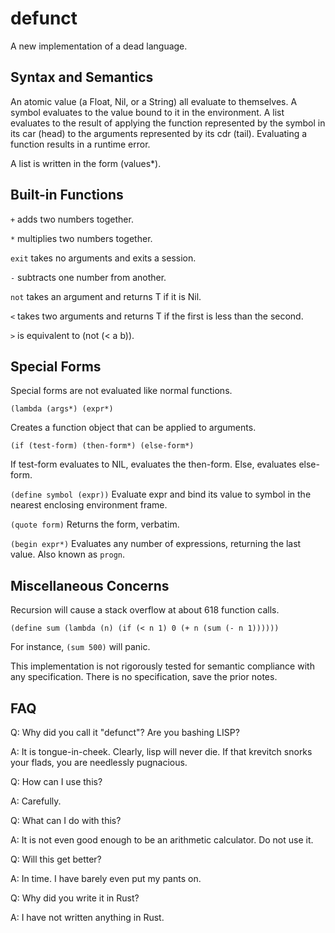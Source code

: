 # defunct
A new implementation of a dead language.

## Syntax and Semantics
An atomic value (a Float, Nil, or a String) all evaluate to themselves.
A symbol evaluates to the value bound to it in the environment.
A list evaluates to the result of applying the function represented by the symbol
in its car (head) to the arguments represented by its cdr (tail).
Evaluating a function results in a runtime error.

A list is written in the form (values*).

## Built-in Functions
`+` adds two numbers together.

`*` multiplies two numbers together.

`exit` takes no arguments and exits a session.

`-` subtracts one number from another.

`not` takes an argument and returns T if it is Nil.

`<` takes two arguments and returns T if the first is less than the second.

`>` is equivalent to (not (< a b)).

## Special Forms
Special forms are not evaluated like normal functions.

`(lambda (args*) (expr*)`

Creates a function object that can be applied to arguments.

`(if (test-form) (then-form*) (else-form*)`

If test-form evaluates to NIL, evaluates the then-form. Else, evaluates else-form.

`(define symbol (expr))`
Evaluate expr and bind its value to symbol in the nearest enclosing environment frame.

`(quote form)`
Returns the form, verbatim.

`(begin expr*)`
Evaluates any number of expressions, returning the last value. Also known as `progn`.

## Miscellaneous Concerns
Recursion will cause a stack overflow at about 618 function calls.

`(define sum (lambda (n) (if (< n 1) 0 (+ n (sum (- n 1))))))`

For instance, `(sum 500)` will panic.

This implementation is not rigorously tested for semantic compliance with any specification. There is no specification, save the prior notes.

## FAQ
Q: Why did you call it "defunct"? Are you bashing LISP?

A: It is tongue-in-cheek. Clearly, lisp will never die. If that krevitch snorks your flads, you are needlessly pugnacious.

Q: How can I use this?

A: Carefully.

Q: What can I do with this?

A: It is not even good enough to be an arithmetic calculator. Do not use it.

Q: Will this get better?

A: In time. I have barely even put my pants on.

Q: Why did you write it in Rust?

A: I have not written anything in Rust.
